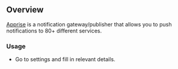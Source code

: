 ## Overview

[Apprise](https://hub.docker.com/r/caronc/apprise) is a notification gateway/publisher that allows you to push notifications to 80+ different services. 

### Usage

- Go to settings and fill in relevant details.

